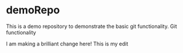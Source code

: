 # demoRepo

This is a demo repository to demonstrate the basic git functionality.
Git functionality


I am making a brilliant change here!
This is my edit
